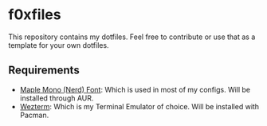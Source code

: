 # f0xfiles

This repository contains my dotfiles. Feel free to contribute or use that as a template for your own dotfiles.

## Requirements
* [Maple Mono (Nerd) Font](https://github.com/subframe7536/Maple-font): Which is used in most of my configs. Will be installed through AUR.
* [Wezterm](https://github.com/wez/wezterm): Which is my Terminal Emulator of choice. Will be installed with Pacman.
